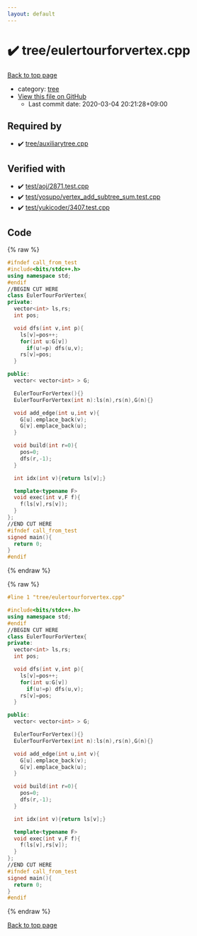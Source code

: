 ```yaml
---
layout: default
---
```


<!-- mathjax config similar to math.stackexchange -->
<script type="text/javascript" async
  src="https://cdnjs.cloudflare.com/ajax/libs/mathjax/2.7.5/MathJax.js?config=TeX-MML-AM_CHTML">
</script>
<script type="text/x-mathjax-config">
  MathJax.Hub.Config({
    TeX: { equationNumbers: { autoNumber: "AMS" }},
    tex2jax: {
      inlineMath: [ ['$','$'] ],
      processEscapes: true
    },
    "HTML-CSS": { matchFontHeight: false },
    displayAlign: "left",
    displayIndent: "2em"
  });
</script>

<script type="text/javascript" src="https://cdnjs.cloudflare.com/ajax/libs/jquery/3.4.1/jquery.min.js"></script>
<script src="https://cdn.jsdelivr.net/npm/jquery-balloon-js@1.1.2/jquery.balloon.min.js" integrity="sha256-ZEYs9VrgAeNuPvs15E39OsyOJaIkXEEt10fzxJ20+2I=" crossorigin="anonymous"></script>
<script type="text/javascript" src="../../assets/js/copy-button.js"></script>
<link rel="stylesheet" href="../../assets/css/copy-button.css" />


# :heavy_check_mark: tree/eulertourforvertex.cpp

<a href="../../index.html">Back to top page</a>

* category: <a href="../../index.html#c0af77cf8294ff93a5cdb2963ca9f038">tree</a>
* <a href="{{ site.github.repository_url }}/blob/master/tree/eulertourforvertex.cpp">View this file on GitHub</a>
    - Last commit date: 2020-03-04 20:21:28+09:00




## Required by

* :heavy_check_mark: <a href="auxiliarytree.cpp.html">tree/auxiliarytree.cpp</a>


## Verified with

* :heavy_check_mark: <a href="../../verify/test/aoj/2871.test.cpp.html">test/aoj/2871.test.cpp</a>
* :heavy_check_mark: <a href="../../verify/test/yosupo/vertex_add_subtree_sum.test.cpp.html">test/yosupo/vertex_add_subtree_sum.test.cpp</a>
* :heavy_check_mark: <a href="../../verify/test/yukicoder/3407.test.cpp.html">test/yukicoder/3407.test.cpp</a>


## Code

<a id="unbundled"></a>
{% raw %}
```cpp
#ifndef call_from_test
#include<bits/stdc++.h>
using namespace std;
#endif
//BEGIN CUT HERE
class EulerTourForVertex{
private:
  vector<int> ls,rs;
  int pos;

  void dfs(int v,int p){
    ls[v]=pos++;
    for(int u:G[v])
      if(u!=p) dfs(u,v);
    rs[v]=pos;
  }

public:
  vector< vector<int> > G;

  EulerTourForVertex(){}
  EulerTourForVertex(int n):ls(n),rs(n),G(n){}

  void add_edge(int u,int v){
    G[u].emplace_back(v);
    G[v].emplace_back(u);
  }

  void build(int r=0){
    pos=0;
    dfs(r,-1);
  }

  int idx(int v){return ls[v];}

  template<typename F>
  void exec(int v,F f){
    f(ls[v],rs[v]);
  }
};
//END CUT HERE
#ifndef call_from_test
signed main(){
  return 0;
}
#endif

```
{% endraw %}

<a id="bundled"></a>
{% raw %}
```cpp
#line 1 "tree/eulertourforvertex.cpp"

#include<bits/stdc++.h>
using namespace std;
#endif
//BEGIN CUT HERE
class EulerTourForVertex{
private:
  vector<int> ls,rs;
  int pos;

  void dfs(int v,int p){
    ls[v]=pos++;
    for(int u:G[v])
      if(u!=p) dfs(u,v);
    rs[v]=pos;
  }

public:
  vector< vector<int> > G;

  EulerTourForVertex(){}
  EulerTourForVertex(int n):ls(n),rs(n),G(n){}

  void add_edge(int u,int v){
    G[u].emplace_back(v);
    G[v].emplace_back(u);
  }

  void build(int r=0){
    pos=0;
    dfs(r,-1);
  }

  int idx(int v){return ls[v];}

  template<typename F>
  void exec(int v,F f){
    f(ls[v],rs[v]);
  }
};
//END CUT HERE
#ifndef call_from_test
signed main(){
  return 0;
}
#endif

```
{% endraw %}

<a href="../../index.html">Back to top page</a>

